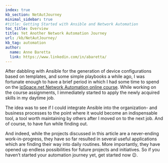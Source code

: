 ```yaml
---
index: true
kb_section: NetAutJourney
minimal_sidebar: true
#title: Getting Started with Ansible and Network Automation
toc_title: Overview
title: Yet Another Network Automation Journey
url: /kb/NetAutJourney/
kb_tag: automation
author:
  name: Anne Baretta
  link: https://www.linkedin.com/in/abaretta/
---
```

After dabbling with Ansible for the generation of device configurations based on templates,
and some simple playbooks a while ago, I was fortunate enough to have a brief period in
which I had some time to spend on the
[ipSpace.net Network Automation online course](https://www.ipspace.net/Building_Network_Automation_Solutions).
While working on the course assignments, I immediately started to apply the newly acquired skills
in my daytime job.

The idea was to see if I could integrate Ansible into the organization- and business processes to the point where
it would become an indispensable tool, a tool worth maintaining by others after I moved on to the next job.
And of course, to have fun while finding out.

And indeed, while the projects discussed in this article are a never-ending work-in-progress, they have so
far resulted in several useful applications which are finding their way into daily routines. More importantly,
they have opened up endless possibilities for future projects and initiatives. So if you haven’t started
your automation journey yet, get started now 😉.
